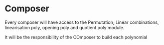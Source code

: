 # Composer


Every composer will have access to the Permutation, Linear combinations, linearisation poly, opening poly and quotient poly module.

It will be the responsibility of the COmposer to build each polynomial